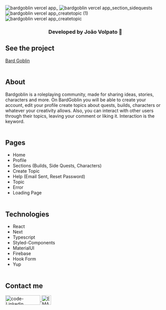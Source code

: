 ![bardgoblin vercel app_](https://user-images.githubusercontent.com/102267019/194907679-c803fcf3-8cf3-415c-8e03-1a1226837af1.png)
![bardgoblin vercel app_section_sidequests](https://user-images.githubusercontent.com/102267019/194907673-5b4007c3-67cb-4fbc-86c1-deb0ea3d53be.png)
![bardgoblin vercel app_createtopic (1)](https://user-images.githubusercontent.com/102267019/194907663-e9b3140d-4974-4205-b48a-b5c41f8e4cc5.png)
![bardgoblin vercel app_createtopic](https://user-images.githubusercontent.com/102267019/194907667-f415336b-2f23-4db3-b2b0-137d7c85c204.png)
<h3 align="center"> Developed by João Volpato 🧡</h3>

## See the project
<a href="https://bardgoblin.vercel.app"> Bard Goblin </a>
<br/><br/>

## About
Bardgoblin is a roleplaying community, made for sharing ideas, stories, characters and more. On BardGoblin you will be able to create your account, edit your profile create topics about quests, builds, characters or whatever your creativity allows. Also, you can interact with other users through their topics, leaving your comment or liking it. Interaction is the keyword.
<br/><br/>


## Pages
- Home
- Profile
- Sections (Builds, Side Quests, Characters)
- Create Topic
- Help (Email Sent, Reset Password)
- Topic
- Error
- Loading Page
<br/><br/>

## Technologies
- React
- Next
- Typescript
- Styled-Components
- MaterialUI
- Firebase
- Hook Form
- Yup
<br/><br/>

## Contact me
  <a href="https://www.linkedin.com/in/joaovolpatocode/"><img align="center" alt="code-Linkedin" height="30" width="110" src="https://img.shields.io/badge/LinkedIn-0077B5?style=for-the-badge&logo=linkedin&logoColor=white"/>
  <a href="mailto:volpatocode@gmail.com"><img align="center" height="30" alt="EMAIL" src="https://camo.githubusercontent.com/c2084ea08158c801f97554d2e2bcc38da2cd1cd845932eeeb8244adb3309cf3b/68747470733a2f2f696d672e736869656c64732e696f2f62616467652f2d456d61696c2d6331343433383f7374796c653d666f722d7468652d6261646765266c6f676f3d476d61696c266c6f676f436f6c6f723d7768697465266c696e6b3d6d61696c746f3a6f694076696e7061632e696f"/>
<br/><br/>
